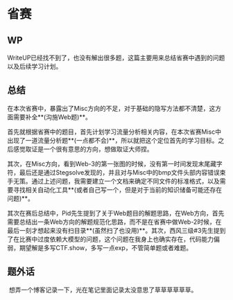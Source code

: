 # 省赛

## WP

​	WriteUP已经找不到了，也没有解出很多题，这篇主要用来总结省赛中遇到的问题以及后续学习计划。

## 总结

​	在本次省赛中，暴露出了Misc方向的不足，对于基础的隐写方法都不清楚，这方面需要补全**(沟施Web题)**。

​	首先就根据省赛中的题目，首先计划学习流量分析相关内容，在本次省赛Misc中出现了一道流量分析题**(一点都不会)**，所以就把这个定位首先的学习目标。之后感觉取证是一个很有意思的方向，想做取证大师捏。

​	其次，在Misc方向，看到Web-3的第一张图的时候，没有第一时间发现末尾藏字符，最后还是通过Stegsolve发现的，并且对与Misc中的bmp文件头部内容错误束手无策。通过上述问题，我需要建立一个文档来确定不同文件的标准格式，以及需要寻找相关自动化工具**(或者自己写一个，但是对于当前的知识储备可能还存在问题)**。

​	其次在赛后总结中，Pid先生提到了关于Web题目的解题思路，在Web方向，首先需要总结出一条Web方向的解题规范化思路，而不是在省赛中做Web-2时候，在最后一刻才想起来没有扫目录**(虽然扫了也没用)**。其次，西风三级#3先生提到了在比赛中过度依赖大模型的问题，这个问题在我身上也确实存在，代码能力偏弱，期望解是多写CTF.show，多写一点exp，不管简单题或者难题。

## 题外话

​	想弄一个博客记录一下，光在笔记里面记录太没意思了草草草草草草。